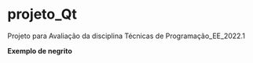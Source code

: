 # projeto_Qt
Projeto para Avaliação da disciplina Técnicas de Programação_EE_2022.1

**Exemplo de negrito**


